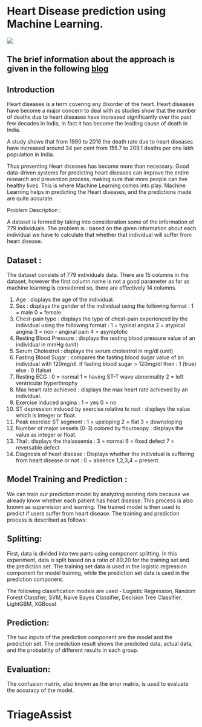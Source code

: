 # Heart Disease prediction using Machine Learning.

![](image1.jpg)

## The brief information about the approach is given in the following [blog](https://medium.com/@shubhankarrawatsam.1999/heart-disease-prediction-73468d630cfc)

## Introduction

Heart diseases is a term covering any disorder of the heart.
Heart diseases have become a major concern to deal with as studies show that the number of deaths due to heart diseases have increased significantly over the past few decades in India, in fact it has become the leading cause of death in India.

A study shows that from 1990 to 2016 the death rate due to heart diseases have increased around 34 per cent from 155.7 to 209.1 deaths per one lakh population in India.

Thus preventing Heart diseases has become more than necessary.
Good data-driven systems for predicting heart diseases can improve the entire research and prevention process, making sure that more people can live healthy lives.
This is where Machine Learning comes into play.
Machine Learning helps in predicting the Heart diseases, and the predictions made are quite accurate.

Problem Description :

A dataset is formed by taking into consideration some of the information of 779 individuals.
The problem is : based on the given information about each individual we have to calculate that whether that individual will suffer from heart disease.

## Dataset :

The dataset consists of 779 individuals data.
There are 15 columns in the dataset, however the first column name is not a good parameter as far as machine learning is considered so, there are effectively 14 columns.

1.	Age : displays the age of the individual.
2.	Sex : displays the gender of the individual using the following   format : 1 = male
          0 = female.
3.	Chest-pain type : displays the type of chest-pain experienced by the individual using the following format :
           1 = typical angina
           2 = atypical angina
           3 = non - anginal pain
           4 = asymptotic
4.	Resting Blood Pressure : displays the resting blood pressure value of an individual in mmHg (unit)
5.	Serum Cholestrol : displays the serum cholestrol in mg/dl (unit)
6.	Fasting Blood Sugar : compares the fasting blood sugar value of an individual with 120mg/dl. 
   If fasting blood sugar > 120mg/dl then : 1  (true)
                                else : 0   (false)
7.	Resting ECG : 
              0 = normal
              1 = having ST-T wave abnormality
              2 = left ventricular hyperthrophy
8.	Max heart rate achieved : displays the max heart rate achieved by an individual.
9.	Exercise induced angina : 
              1 = yes
              0 = no
10.	ST depression induced by exercise relative to rest : displays the value which is integer or float.
11.	Peak exercise ST segment : 
              1 = upsloping
              2 = flat
              3 = downsloping
12.	Number of major vessels (0-3) colored by flourosopy : displays the value as integer or float.
13.	Thal : displays the thalassemia : 
              3 = normal
              6 = fixed defect
              7 = reversable defect
14.	Diagnosis of heart disease : Displays whether the individual is suffering from heart disease or not : 
              0 = absence
              1,2,3,4 = present.

## Model Training and Prediction : 
We can train our prediction model by analyzing existing data because we already know whether each patient has heart disease. This process is also known as supervision and learning. The trained model is then used to predict if users suffer from heart disease. The training and prediction process is described as follows:

## Splitting: 
First, data is divided into two parts using component splitting. In this experiment, data is split based on a ratio of 80:20 for the training set and the prediction set. The training set data is used in the logistic regression component for model training, while the prediction set data is used in the prediction component.

The following classification models are used - Logistic Regression, Random Forest Classfier, SVM, Naive Bayes Classifier, Decision Tree Classifier, LightGBM, XGBoost

## Prediction:
The two inputs of the prediction component are the model and the prediction set. The prediction result shows the predicted data, actual data, and the probability of different results in each group.

## Evaluation: 
The confusion matrix, also known as the error matrix, is used to evaluate the accuracy of the model.
# TriageAssist
